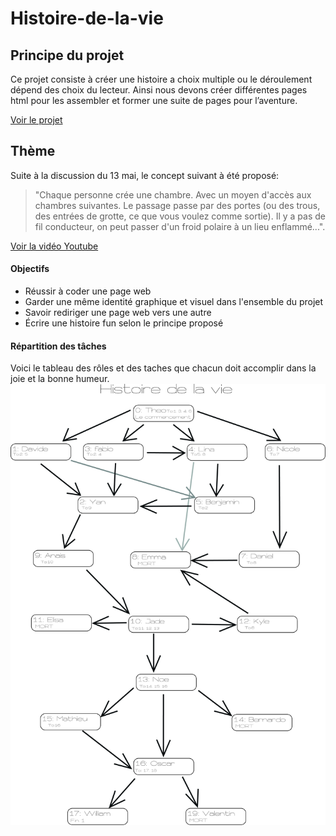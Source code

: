 # Histoire-de-la-vie

## Principe du projet
Ce projet consiste à créer une histoire a choix multiple ou le déroulement dépend des choix du lecteur. Ainsi nous devons créer différentes pages html pour les assembler et former une suite de pages pour l’aventure.   

[Voir le projet](https://eracom-id491.github.io/Histoire-de-la-vie/)

## Thème 

Suite à la discussion du 13 mai, le concept suivant à été proposé:

> "Chaque personne crée une chambre. Avec un moyen d'accès aux chambres suivantes. Le passage passe par des portes (ou des trous, des entrées de grotte, ce que vous voulez comme sortie). Il y a pas de fil conducteur, on peut passer d'un froid polaire à un lieu enflammé...".

[Voir la vidéo Youtube](https://www.youtube.com/watch?v=fFTsRmkJLI8&list=PLlfJkWGxh-q0GJvxCRvgDonCTyVW1_ls5&index=1) 

#### Objectifs
* Réussir à coder une page web
* Garder une même identité graphique et visuel dans l'ensemble du projet
* Savoir rediriger une page web vers une autre
* Écrire une histoire fun selon le principe proposé

#### Répartition des tâches
Voici le tableau des rôles et des taches que chacun doit accomplir dans la joie et la bonne humeur.   
![Tableau](tableau2.jpg)

